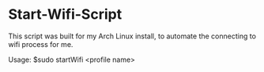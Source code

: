 # Start-Wifi-Script
This script was built for my Arch Linux install, to automate the connecting to wifi process for me.

Usage: $sudo startWifi \<profile name\>
